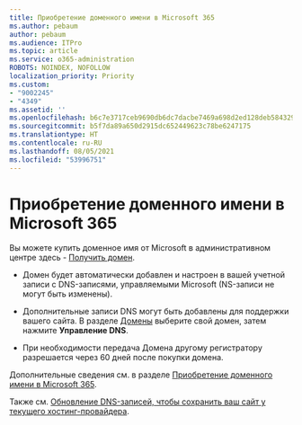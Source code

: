 ```yaml
---
title: Приобретение доменного имени в Microsoft 365
ms.author: pebaum
author: pebaum
ms.audience: ITPro
ms.topic: article
ms.service: o365-administration
ROBOTS: NOINDEX, NOFOLLOW
localization_priority: Priority
ms.custom:
- "9002245"
- "4349"
ms.assetid: ''
ms.openlocfilehash: b6c7e3717ceb9690db6dc7dacbe7469a698d2ed128deb5843291687814ba302e
ms.sourcegitcommit: b5f7da89a650d2915dc652449623c78be6247175
ms.translationtype: HT
ms.contentlocale: ru-RU
ms.lasthandoff: 08/05/2021
ms.locfileid: "53996751"
---
```

# <a name="buy-a-domain-name-in-microsoft-365"></a>Приобретение доменного имени в Microsoft 365

Вы можете купить доменное имя от Microsoft в административном центре здесь - [Получить домен](https://admin.microsoft.com/Domains/Buy).

- Домен будет автоматически добавлен и настроен в вашей учетной записи с DNS-записями, управляемыми Microsoft (NS-записи не могут быть изменены).

- Дополнительные записи DNS могут быть добавлены для поддержки вашего сайта.  В разделе [Домены](https://admin.microsoft.com/AdminPortal/Home#/Domains) выберите свой домен, затем нажмите **Управление DNS**.

- При необходимости передача Домена другому регистратору разрешается через 60 дней после покупки домена.

Дополнительные сведения см. в разделе [Приобретение доменного имени в Microsoft 365](https://docs.microsoft.com/microsoft-365/admin/get-help-with-domains/buy-a-domain-name?view=o365-worldwide).

Также см. [Обновление DNS-записей, чтобы сохранить ваш сайт у текущего хостинг-провайдера](https://docs.microsoft.com/alchemyinsights/update-dns-records-to-keep-your-website-with-your-current-hosting-provider-0).
